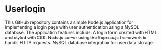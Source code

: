 # Userlogin
This GitHub repository contains a simple Node.js application for implementing a login page with user authentication using a MySQL database. The application features include:  A login form created with HTML and styled with CSS. Node.js server using the Express.js framework to handle HTTP requests. MySQL database integration for user data storage. 
